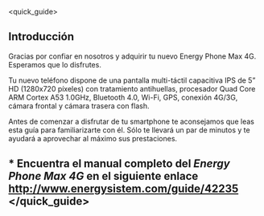 <quick_guide>
## Introducción

Gracias por confiar en nosotros y adquirir tu nuevo Energy Phone Max 4G. Esperamos que lo disfrutes.

Tu nuevo teléfono dispone de una pantalla multi-táctil capacitiva IPS de 5” HD (1280x720 píxeles) con tratamiento antihuellas, procesador Quad Core ARM Cortex A53 1.0GHz, Bluetooth 4.0, Wi-Fi, GPS, conexión 4G/3G, cámara frontal y cámara trasera con flash.

Antes de comenzar a disfrutar de tu smartphone te aconsejamos que leas esta guía para familiarizarte con él. Sólo te llevará un par de minutos y te ayudará a aprovechar al máximo sus prestaciones. 

## <unique> * Encuentra el manual completo del *Energy Phone Max 4G* en el siguiente enlace  http://www.energysistem.com/guide/42235 </unique> </quick_guide>


 
